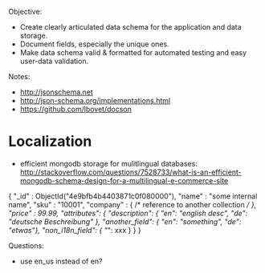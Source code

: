 Objective:
* Create clearly articulated data schema for the application and data storage.
* Document fields, especially the unique ones.
* Make data schema valid & formatted for automated testing and easy user-data validation.

Notes:
* http://jsonschema.net
* http://json-schema.org/implementations.html
* https://github.com/lbovet/docson


# Localization
* efficient mongodb storage for mulitlingual databases:
http://stackoverflow.com/questions/7528733/what-is-an-efficient-mongodb-schema-design-for-a-multilingual-e-commerce-site


{ "_id" : ObjectId("4e9bfb4b4403871c0f080000"), 
"name" : "some internal name", 
"sku" : "10001", 
"company" : { /* reference to another collection */ }, "price" : 99.99,
"attributes": { 
  "description": { "en": "english desc", "de": "deutsche Beschreibung" },
  "another_field": { "en": "something", "de": "etwas"}, 
  "non_i18n_field": { "*": xxx } 
 }
}



Questions:
* use en_us instead of en?

